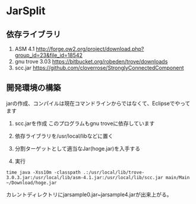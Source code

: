 JarSplit
========


依存ライブラリ
-------------

1. ASM 4.1 http://forge.ow2.org/project/download.php?group_id=23&file_id=18542
2. gnu trove 3.03 https://bitbucket.org/robeden/trove/downloads
3. scc.jar https://github.com/cloverrose/StronglyConnectedComponent

開発環境の構築
-------------
jarの作成、コンパイルは現在コマンドラインからではなくて、Eclipseでやってます

1. scc.jarを作成
このプログラムもgnu troveに依存しています

2. 依存ライブラリを/usr/local/libなどに置く

3. 分割ターゲットとして適当なJar(hoge.jar)を入手する

4. 実行

```
time java -Xss10m -classpath .:/usr/local/lib/trove-3.0.3.jar:/usr/local/lib/asm-4.1.jar:/usr/local/lib/scc.jar main/Main ~/Download/hoge.jar
```

カレントディレクトリにjarsample0.jar~jarsample4.jarが出来上がる。